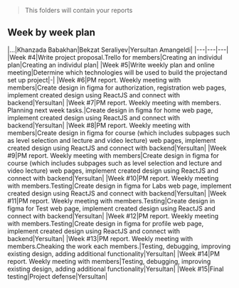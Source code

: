 > This folders will contain your reports
## Week by week plan
|...|Khanzada Babakhan|Bekzat Seraliyev|Yersultan Amangeldi|
|---|---|---|
|Week #4|Write project proposal.Trello for members|Creating an individul plan|Creating an individul plan|
|Week #5|Write weekly plan and online meeting|Determine which technologies will be used to build the projectand set up project|-|
|Week #6|PM report. Weekly meeting with members|Create design in figma for authorization, registration web pages, implement created design using ReactJS and connect with backend|Yersultan|
|Week #7|PM report. Weekly meeting with members. Planning next week tasks.|Create design in figma for home web page, implement created design using ReactJS and connect with backend|Yersultan|
|Week #8|PM report. Weekly meeting with members|Create design in figma for course (which includes subpages such as level selection and lecture and video lecture) web pages, implement created design using ReactJS and connect with backend|Yersultan|
|Week #9|PM report. Weekly meeting with members|Create design in figma for course (which includes subpages such as level selection and lecture and video lecture) web pages, implement created design using ReactJS and connect with backend|Yersultan|
|Week #10|PM report. Weekly meeting with members.Testing|Create design in figma for Labs web page, implement created design using ReactJS and connect with backend|Yersultan|
|Week #11|PM report. Weekly meeting with members.Testing|Create design in figma for Test web page, implement created design using ReactJS and connect with backend|Yersultan|
|Week #12|PM report. Weekly meeting with members.Testing|Create design in figma for profile web page, implement created design using ReactJS and connect with backend|Yersultan|
|Week #13|PM report. Weekly meeting with members.Cheaking the work each members.|Testing, debugging, improving existing design, adding additional functionality|Yersultan|
|Week #14|PM report. Weekly meeting with members|Testing, debugging, improving existing design, adding additional functionality|Yersultan|
|Week #15|Final testing|Project defense|Yersultan|
